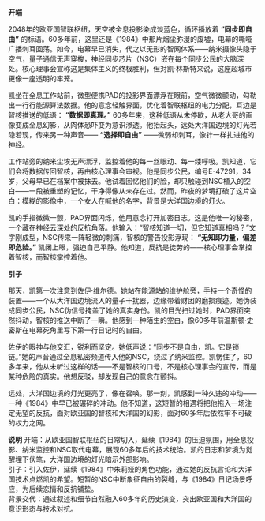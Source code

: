 
**开端**

2048年的欧亚国智联枢纽，天空被全息投影染成淡蓝色，循环播放着 **“同步即自由”** 的标语。60多年前，这里还是《1984》中那片烟尘弥漫的废墟，电幕的嘶哑广播刺耳回荡。如今，电幕早已消失，代之以无形的智网体系——纳米摄像头隐于空气，量子通信无声穿梭，神经同步芯片（NSC）嵌在每个同步公民的大脑深处。核心理事会宣称这是集体主义的终极胜利，但对凯·林斯特来说，这座超城市更像一座透明的牢笼。

凯坐在全息工作站前，微型便携PAD的投影界面漂浮在眼前，空气微微颤动，勾勒出一行行能源算法数据。他的意念轻触界面，优化着智联枢纽的电力分配，耳边是智核推送的低语： **“数据即真理。”** 60多年来，这种低语从未停歇，从老大哥的画像变成全息幻影，从肉体恐吓变为意识渗透。他抬起头，远处大洋国边境的灯光若隐若现，传来另一种声音—— **“选择即自由”** ——微弱却刺耳，像针一样扎进他的神经。

工作站旁的纳米尘埃无声漂浮，监控着他的每一丝眼动、每一缕呼吸。凯知道，它们会将数据传回智核，再由核心理事会审视。他是同步公民，编号E-47291，34岁，父母早已在档案中被抹去。他试着回忆他们的脸，却只触碰到NSC植入的空白——一段被重塑的记忆，干净得像从未存在过。然而，昨夜的梦境打破了这片空白：模糊的影像中，一个女人在喊他的名字，背景是大洋国边境的灯火。

凯的手指微微一颤，PAD界面闪烁，他用意念打开加密日志。这是他唯一的秘密，一个藏在神经云深处的反抗角落。他输入：“智核知道一切，但它知道真相吗？”文字刚成型，NSC传来一阵轻微的刺痛，智核的警告投影浮现： **“无知即力量，偏差即危险。”** 凯闭上眼，强迫自己平静。他知道，反抗是徒劳的——核心理事会掌控着智核，而智核掌控着他。

**引子**

那天，凯第一次注意到佐伊·维尔德。她站在能源站的维护舱旁，手持一个奇怪的装置——一个从大洋国边境流入的量子干扰器，边缘带着财团的磨损痕迹。她伪装成同步公民，NSC伪信号掩盖了她的真实身份。凯的目光扫过她时，PAD界面突然抖动，智核的推送中断了一瞬。他感到一种陌生的空白，像60多年前温斯顿·史密斯在电幕死角里写下第一行日记时的自由。

佐伊的眼神与他交汇，锐利而坚定。她低声说：“同步不是自由，凯。它是锁链。”她的声音通过全息私密频道传入他的NSC，绕过了纳米监控。凯愣住了，60多年来，他从未听过这样的话——不是智核的口号，不是核心理事会的宣传，而是某种危险的真实。他想反驳，却发现自己的意念在颤抖。

远处，大洋国边境的灯光更亮了，像在召唤。那一刻，凯感到一种久违的冲动——一种《1984》中早已被碾碎的冲动。他不知道，这短暂的相遇将把他拖入一场注定无望的反抗，面对欧亚国的智核和大洋国的幻影，面对60多年后依然牢不可破的权力之网。

**说明**
开端：从欧亚国智联枢纽的日常切入，延续《1984》的压迫氛围，用全息投影、纳米监控和NSC取代电幕，展现60多年后的技术统治。凯的日志和梦境为觉醒埋下伏笔，大洋国边境的灯光暗示外部影响。  
引子：引入佐伊，延续《1984》中朱莉娅的角色功能，通过她的反抗言论和大洋国技术点燃凯的希望。短暂的NSC中断象征自由的裂缝，与《1984》日记场景呼应，为后续恋情和反抗铺垫。  
背景交代：通过叙述和细节自然融入60多年的历史演变，突出欧亚国和大洋国的意识形态与技术对抗。